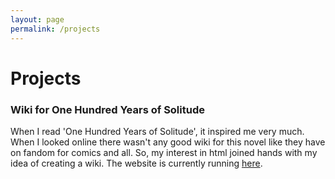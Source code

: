 ```yaml
---
layout: page
permalink: /projects
---
```

# Projects
### Wiki for One Hundred Years of Solitude
When I read 'One Hundred Years of Solitude', it inspired me very much. When I looked online there wasn't any good wiki for this novel like they have on fandom for comics and all. So, my interest in html joined hands with my idea of creating a wiki. The website is currently running [here](https://hundredyearssolitude.github.io/).  
### 